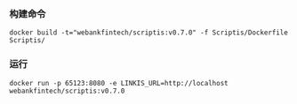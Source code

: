### 构建命令

```
docker build -t="webankfintech/scriptis:v0.7.0" -f Scriptis/Dockerfile Scriptis/

```

### 运行

```
docker run -p 65123:8080 -e LINKIS_URL=http://localhost webankfintech/scriptis:v0.7.0

```